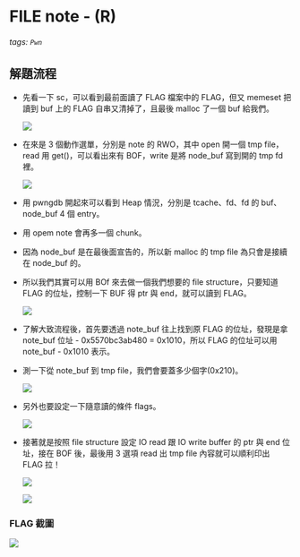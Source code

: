 # FILE note \- \(R\)
###### tags: `Pwn`
## 解題流程
- 先看一下 sc，可以看到最前面讀了 FLAG 檔案中的 FLAG，但又 memeset 把讀到 buf 上的 FLAG 自串又清掉了，且最後 malloc 了一個 buf 給我們。

    ![](https://i.imgur.com/pNflY7p.png)

- 在來是 3 個動作選單，分別是 note 的 RWO，其中 open 開一個 tmp file，read 用 get()，可以看出來有 BOF，write 是將 node_buf 寫到開的 tmp fd 裡。

    ![](https://i.imgur.com/iB593S0.png)

- 用 pwngdb 開起來可以看到 Heap 情況，分別是 tcache、fd、fd 的 buf、node_buf 4 個 entry。
- 用 opem note 會再多一個 chunk。  
- 因為 node_buf 是在最後面宣告的，所以新 malloc 的 tmp file 為只會是接續在 node_buf 的。
- 所以我們其實可以用 BOf 來去做一個我們想要的 file structure，只要知道 FLAG 的位址，控制一下 BUF 得 ptr 與 end，就可以讀到 FLAG。

    ![](https://i.imgur.com/AEMwt7B.png)

- 了解大致流程後，首先要透過 note_buf 往上找到原 FLAG 的位址，發現是拿 note_buf 位址 - 0x5570bc3ab480 = 0x1010，所以 FLAG 的位址可以用 note_buf - 0x1010 表示。
- 測一下從 note_buf 到 tmp file，我們會要蓋多少個字(0x210)。

    ![](https://i.imgur.com/wJqPkjO.png)


- 另外也要設定一下隨意讀的條件 flags。

    ![](https://i.imgur.com/Fl8BNer.png)

- 接著就是按照 file structure 設定 IO read 跟 IO write buffer 的 ptr 與 end 位址，接在 BOF 後，最後用 3 選項 read 出 tmp file 內容就可以順利印出 FLAG 拉！

    ![](https://i.imgur.com/d0YeMnH.png)

    ![](https://i.imgur.com/UtZLt0t.png)

### FLAG 截圖
![](https://i.imgur.com/Om0IIZK.png)
